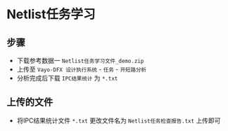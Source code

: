 # Netlist任务学习

## 步骤

* 下载参考数据一 `Netlist任务学习文件_demo.zip`
* 上传至 `Vayo-DFX 设计执行系统` - `任务` - `开短路分析`
* 分析完成后下载 `IPC结果统计` 为 `*.txt`

## 上传的文件

* 将IPC结果统计文件 `*.txt` 更改文件名为 `Netlist任务检查报告.txt` 上传即可
